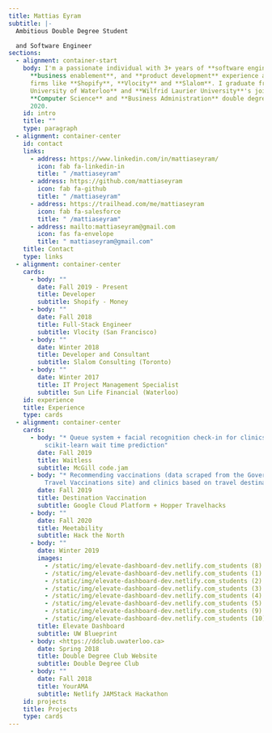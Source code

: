 ```yaml
---
title: Mattias Eyram
subtitle: |-
  Ambitious Double Degree Student

  and Software Engineer
sections:
  - alignment: container-start
    body: I'm a passionate individual with 3+ years of **software engineering**,
      **business enablement**, and **product development** experience at leading
      firms like **Shopify**, **Vlocity** and **Slalom**. I graduate from **The
      University of Waterloo** and **Wilfrid Laurier University**'s joint
      **Computer Science** and **Business Administration** double degree in
      2020.
    id: intro
    title: ""
    type: paragraph
  - alignment: container-center
    id: contact
    links:
      - address: https://www.linkedin.com/in/mattiaseyram/
        icon: fab fa-linkedin-in
        title: " /mattiaseyram"
      - address: https://github.com/mattiaseyram
        icon: fab fa-github
        title: " /mattiaseyram"
      - address: https://trailhead.com/me/mattiaseyram
        icon: fab fa-salesforce
        title: " /mattiaseyram"
      - address: mailto:mattiaseyram@gmail.com
        icon: fas fa-envelope
        title: " mattiaseyram@gmail.com"
    title: Contact
    type: links
  - alignment: container-center
    cards:
      - body: ""
        date: Fall 2019 - Present
        title: Developer
        subtitle: Shopify - Money
      - body: ""
        date: Fall 2018
        title: Full-Stack Engineer
        subtitle: Vlocity (San Francisco)
      - body: ""
        date: Winter 2018
        title: Developer and Consultant
        subtitle: Slalom Consulting (Toronto)
      - body: ""
        date: Winter 2017
        title: IT Project Management Specialist
        subtitle: Sun Life Financial (Waterloo)
    id: experience
    title: Experience
    type: cards
  - alignment: container-center
    cards:
      - body: "* Queue system + facial recognition check-in for clinics with
          scikit-learn wait time prediction"
        date: Fall 2019
        title: Waitless
        subtitle: McGill code.jam
      - body: "* Recommending vaccinations (data scraped from the Government of Canada
          Travel Vaccinations site) and clinics based on travel destination"
        date: Fall 2019
        title: Destination Vaccination
        subtitle: Google Cloud Platform + Hopper Travelhacks
      - body: ""
        date: Fall 2020
        title: Meetability
        subtitle: Hack the North
      - body: ""
        date: Winter 2019
        images:
          - /static/img/elevate-dashboard-dev.netlify.com_students (8).png
          - /static/img/elevate-dashboard-dev.netlify.com_students (1).png
          - /static/img/elevate-dashboard-dev.netlify.com_students (2).png
          - /static/img/elevate-dashboard-dev.netlify.com_students (3).png
          - /static/img/elevate-dashboard-dev.netlify.com_students (4).png
          - /static/img/elevate-dashboard-dev.netlify.com_students (5).png
          - /static/img/elevate-dashboard-dev.netlify.com_students (9).png
          - /static/img/elevate-dashboard-dev.netlify.com_students (10).png
        title: Elevate Dashboard
        subtitle: UW Blueprint
      - body: <https://ddclub.uwaterloo.ca>
        date: Spring 2018
        title: Double Degree Club Website
        subtitle: Double Degree Club
      - body: ""
        date: Fall 2018
        title: YourAMA
        subtitle: Netlify JAMStack Hackathon
    id: projects
    title: Projects
    type: cards
---
```

